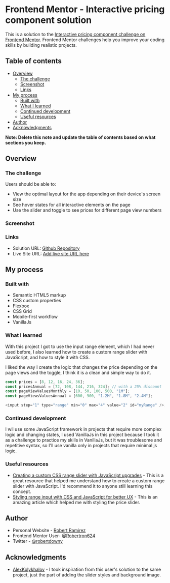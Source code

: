 # Frontend Mentor - Interactive pricing component solution

This is a solution to the [Interactive pricing component challenge on Frontend Mentor](https://www.frontendmentor.io/challenges/interactive-pricing-component-t0m8PIyY8). Frontend Mentor challenges help you improve your coding skills by building realistic projects.

## Table of contents

-   [Overview](#overview)
    -   [The challenge](#the-challenge)
    -   [Screenshot](#screenshot)
    -   [Links](#links)
-   [My process](#my-process)
    -   [Built with](#built-with)
    -   [What I learned](#what-i-learned)
    -   [Continued development](#continued-development)
    -   [Useful resources](#useful-resources)
-   [Author](#author)
-   [Acknowledgments](#acknowledgments)

**Note: Delete this note and update the table of contents based on what sections you keep.**

## Overview

### The challenge

Users should be able to:

-   View the optimal layout for the app depending on their device's screen size
-   See hover states for all interactive elements on the page
-   Use the slider and toggle to see prices for different page view numbers

### Screenshot


### Links

-   Solution URL: [Github Repository](https://github.com/Robertron624/interactive-pricing-component)
-   Live Site URL: [Add live site URL here](https://your-live-site-url.com)

## My process

### Built with

-   Semantic HTML5 markup
-   CSS custom properties
-   Flexbox
-   CSS Grid
-   Mobile-first workflow
-   VanillaJs


### What I learned

With this project I got to use the input range element, which I had never used before, I also learned how to create a custom range slider with JavaScript, and how to style it with CSS.

I liked the way I create the logic that changes the price depending on the page views and the toggle, I think it is a clean and simple way to do it.

```js
const prices = [8, 12, 16, 24, 36];
const pricesAnnual = [72, 108, 144, 216, 324]; // with a 25% discount
const pageViewValuesMonthly = [10, 50, 100, 500, "1M"];
const pageViewsValuesAnnual = [600, 900, "1.2M", "1.8M", "2.4M"];

<input step="1" type="range" min="0" max="4" value="2" id="myRange" />; // the value is the index of the array
```

### Continued development

I wil use some JavaScript framework in projects that require more complex logic and changing states, I used VanillaJs in this project because I took it as a challenge to practice my skills in VanillaJs, but it was troublesome and repetitive syntax, so I'll use vanilla
only in projects that require minimal js logic.

### Useful resources

-   [Creating a custom CSS range slider with JavaScript upgrades](https://blog.logrocket.com/creating-custom-css-range-slider-javascript-upgrades/) - This is a great resource that helped me understand how to create a custom range slider with JavaScript. I'd recommend it to anyone still learning this concept.
-   [Styling range input with CSS and JavaScript for better UX](https://nikitahl.com/style-range-input-css) - This is an amazing article which helped me with styling the price slider.

## Author

-   Personal Website - [Robert Ramirez](https://robert-ramirez.netlify.app)
-   Frontend Mentor User- [@Robertron624](https://www.frontendmentor.io/profile/Robertron624)
-   Twitter - [@robertdowny](https://www.twitter.com/robertdowny)

## Acknowledgments

-   [AlexKolykhalov](https://www.frontendmentor.io/profile/AlexKolykhalov) - I took inspiration from this user's solution to the same project, just the part of adding the slider styles and background image.
